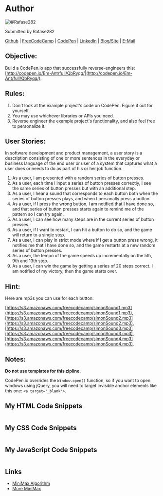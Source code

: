 # Author
![@Rafase282](https://avatars0.githubusercontent.com/Rafase282?&s=128)

Submitted by Rafase282

[Github](https://github.com/Rafase282) | [FreeCodeCamp](http://www.freecodecamp.com/rafase282) | [CodePen](http://codepen.io/Rafase282/) | [LinkedIn](https://www.linkedin.com/in/rafase282) | [Blog/Site](https://rafase282.wordpress.com/) | [E-Mail](mailto:rafase282@gmail.com)

## Objective:
Build a CodePen.io app that successfully reverse-engineers this: [http://codepen.io/Em-Ant/full/QbRyqq/](http://codepen.io/Em-Ant/full/QbRyqq/).

## Rules:
1. Don't look at the example project's code on CodePen. Figure it out for yourself.
2. You may use whichever libraries or APIs you need.
3. Reverse engineer the example project's functionality, and also feel free to personalize it.

## User Stories:
In software development and product management, a user story is a description consisting of one or more sentences in the everyday or business language of the end user or user of a system that captures what a user does or needs to do as part of his or her job function.
1. As a user, I am presented with a random series of button presses.
2. As a user, each time I input a series of button presses correctly, I see the same series of button presses but with an additional step.
3. As a user, I hear a sound that corresponds to each button both when the series of button presses plays, and when I personally press a button.
4. As a user, if I press the wrong button, I am notified that I have done so, and that series of button presses starts again to remind me of the pattern so I can try again.
5. As a user, I can see how many steps are in the current series of button presses.
6. As a user, if I want to restart, I can hit a button to do so, and the game will return to a single step.
7. As a user, I can play in strict mode where if I get a button press wrong, it notifies me that I have done so, and the game restarts at a new random series of button presses.
8. As a user, the tempo of the game speeds up incrementally on the 5th, 9th and 13th step.
9. As a user, I can win the game by getting a series of 20 steps correct. I am notified of my victory, then the game starts over.

## Hint:
Here are mp3s you can use for each button:

 [https://s3.amazonaws.com/freecodecamp/simonSound1.mp3](https://s3.amazonaws.com/freecodecamp/simonSound1.mp3), [https://s3.amazonaws.com/freecodecamp/simonSound2.mp3](https://s3.amazonaws.com/freecodecamp/simonSound2.mp3), [https://s3.amazonaws.com/freecodecamp/simonSound3.mp3](https://s3.amazonaws.com/freecodecamp/simonSound3.mp3), [https://s3.amazonaws.com/freecodecamp/simonSound4.mp3](https://s3.amazonaws.com/freecodecamp/simonSound4.mp3).

## Notes:
**Do not use templates for this zipline.**

CodePen.io overrides the `Window.open()` function, so if you want to open windows using jQuery, you will need to target invisible anchor elements like this one: `<a target='_blank'>`.

## My HTML Code Snippets

```html


```

## My CSS Code Snippets

```css


```

## My JavaScript Code Snippets

```js


```

## Links
- [MiniMax Algorithm](http://neverstopbuilding.com/minimax)
- [More MiniMax](http://www3.ntu.edu.sg/home/ehchua/programming/java/JavaGame_TicTacToe_AI.html)
